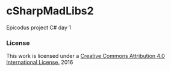 # cSharpMadLibs2
Epicodus project C# day 1
### License
This work is licensed under a [Creative Commons Attribution 4.0 International License.](http://creativecommons.org/licenses/by/4.0/) 2016
